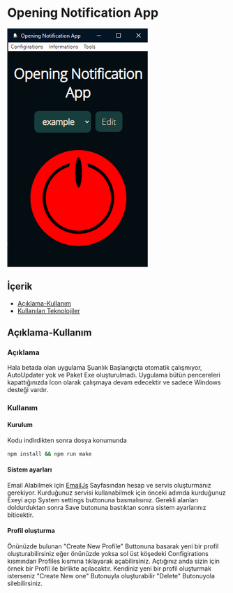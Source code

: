 # Opening Notification App

![AppView!](/assets/app.png)

## İçerik
- [Açıklama-Kullanım](#Kullanim-Aciklama)
- [Kullanılan Teknolojiler](#KullanilanTeknolojiler)

## Açıklama-Kullanım

### Açıklama

Hala betada olan uygulama Şuanlık Başlangıçta otomatik çalışmıyor, AutoUpdater yok ve Paket Exe oluşturulmadı. Uygulama bütün pencereleri kapattığınızda Icon olarak çalışmaya devam edecektir ve sadece Windows desteği vardır.

### Kullanım

#### Kurulum

Kodu indirdikten sonra dosya konumunda
```bash
npm install && npm run make
```
#### Sistem ayarları

Email Alabilmek için [EmailJs](https://www.emailjs.com/) Sayfasından hesap ve servis oluşturmanız gerekiyor. Kurduğunuz servisi kullanabilmek için önceki adımda kurduğunuz Exeyi açıp System settings buttonuna basmalısınız. Gerekli alanları doldurduktan sonra Save butonuna bastıktan sonra sistem ayarlarınız biticektir.

#### Profil oluşturma

Önünüzde bulunan "Create New Profile" Buttonuna basarak yeni bir profil oluşturabilirsiniz eğer önünüzde yoksa sol üst köşedeki Configirations kısmından Profiles kısmına tıklayarak açabilirsiniz. Açtığınız anda sizin için örnek bir Profil ile birlikte açılacaktır. Kendiniz yeni bir profil oluşturmak isterseniz "Create New one" Butonuyla oluşturabilir "Delete" Butonuyola silebilirsiniz.


